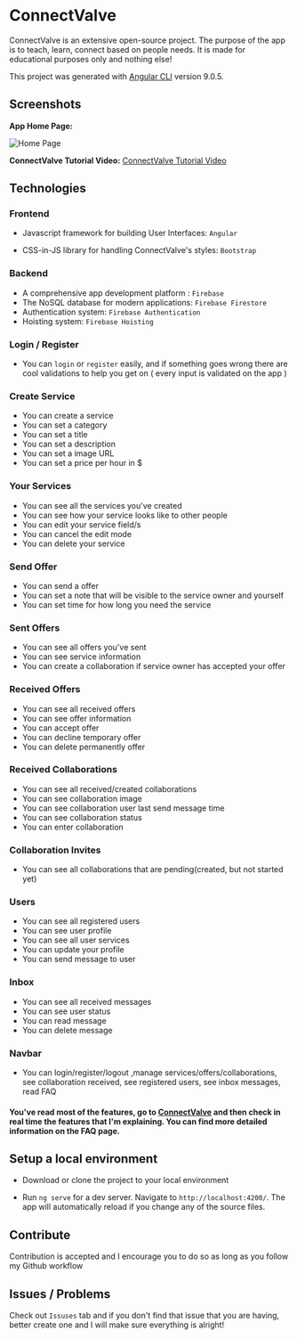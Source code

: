 
# ConnectValve

  

  

ConnectValve is an extensive open-source project. The purpose of the app is to teach, learn, connect based on people needs. It is made for educational purposes only and nothing else!

  

  

This project was generated with [Angular CLI](https://github.com/angular/angular-cli) version 9.0.5.

  

  
  

## Screenshots

  

**App Home Page:**

![Home Page](https://i.imgur.com/gqn784c.png)

  

**ConnectValve Tutorial Video:**
[ConnectValve Tutorial Video](https://www.youtube.com/watch?v=YI-4ZD-qvIY&feature=youtu.be)


  

## Technologies

  

### Frontend

  

- Javascript framework for building User Interfaces: `Angular`

- CSS-in-JS library for handling ConnectValve's styles: `Bootstrap`

  

### Backend

- A comprehensive app development platform : `Firebase`
- The NoSQL database for modern applications: `Firebase Firestore`
- Authentication system: `Firebase Authentication`
- Hoisting system: `Firebase Hoisting`

  

### Login / Register

  

- You can `login` or `register` easily, and if something goes wrong there are cool validations to help you get on ( every input is validated on the app )

  

### Create Service

  

- You can create a service
- You can set a category
- You can set a title
- You can set a description
- You can set a image URL
- You can set a price per hour in $

  

### Your Services

  

- You can see all the services you've created
- You can see how your service looks like to other people
- You can edit your service field/s
- You can cancel the edit mode
- You can delete your service

  

### Send Offer

  

- You can send a offer
- You can set a note that will be visible to the service owner and yourself
- You can set time for how long you need the service

  

### Sent Offers

  

- You can see all offers you've sent
- You can see service information
- You can create a collaboration if service owner has accepted your offer

  

### Received Offers

  

- You can see all received offers
- You can see offer information
- You can accept offer
- You can decline temporary offer
- You can delete permanently offer

  

### Received Collaborations

  

- You can see all received/created collaborations
- You can see collaboration image
- You can see collaboration user last send message time
- You can see collaboration status
- You can enter collaboration

  

### Collaboration Invites

  

- You can see all collaborations that are pending(created, but not started yet)

  

### Users

  

- You can see all registered users
- You can see user profile
- You can see all user services
- You can update your profile
- You can send message to user

  

### Inbox

  

- You can see all received messages
- You can see user status
- You can read message
- You can delete message

  

### Navbar

  

- You can login/register/logout ,manage services/offers/collaborations, see collaboration received, see registered users, see inbox messages, read FAQ

  

#### You've read most of the features, go to [ConnectValve](https://connectvalve.web.app/) and then check in real time the features that I'm explaining. You can find more detailed information on the FAQ page.

  

## Setup a local environment

  

- Download or clone the project to your local environment

- Run `ng serve` for a dev server. Navigate to `http://localhost:4200/`. The app will automatically reload if you change any of the source files.

  

## Contribute

  

Contribution is accepted and I encourage you to do so as long as you follow my Github workflow

  

## Issues / Problems

  

Check out `Issuses` tab and if you don't find that issue that you are having, better create one and I will make sure everything is alright!